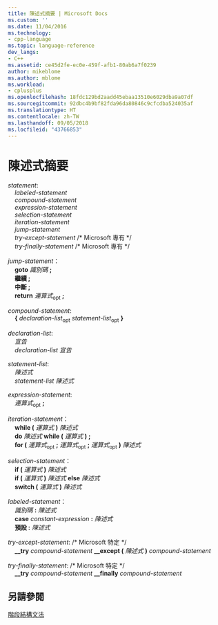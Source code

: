 ```yaml
---
title: 陳述式摘要 | Microsoft Docs
ms.custom: ''
ms.date: 11/04/2016
ms.technology:
- cpp-language
ms.topic: language-reference
dev_langs:
- C++
ms.assetid: ce45d2fe-ec0e-459f-afb1-80ab6a7f0239
author: mikeblome
ms.author: mblome
ms.workload:
- cplusplus
ms.openlocfilehash: 18fdc129bd2aadd45ebaa13510e6029dba9a07df
ms.sourcegitcommit: 92dbc4b9bf82fda96da80846c9cfcdba524035af
ms.translationtype: HT
ms.contentlocale: zh-TW
ms.lasthandoff: 09/05/2018
ms.locfileid: "43766853"
---
```

# <a name="summary-of-statements"></a>陳述式摘要

*statement*:<br/>
&nbsp;&nbsp;&nbsp;&nbsp;*labeled-statement*<br/>
&nbsp;&nbsp;&nbsp;&nbsp;*compound-statement*<br/>
&nbsp;&nbsp;&nbsp;&nbsp;*expression-statement*<br/>
&nbsp;&nbsp;&nbsp;&nbsp;*selection-statement*<br/>
&nbsp;&nbsp;&nbsp;&nbsp;*iteration-statement*<br/>
&nbsp;&nbsp;&nbsp;&nbsp;*jump-statement*<br/>
&nbsp;&nbsp;&nbsp;&nbsp;*try-except-statement* /\* Microsoft 專有 \*/<br/>
&nbsp;&nbsp;&nbsp;&nbsp;*try-finally-statement* /\* Microsoft 專有 \*/

*jump-statement*：<br/>
&nbsp;&nbsp;&nbsp;&nbsp;**goto**  *識別碼*  **;**<br/>
&nbsp;&nbsp;&nbsp;&nbsp;**繼續 ;**<br/>
&nbsp;&nbsp;&nbsp;&nbsp;**中斷 ;**<br/>
&nbsp;&nbsp;&nbsp;&nbsp;**return** *運算式*<sub>opt</sub> **;**

*compound-statement*:<br/>
&nbsp;&nbsp;&nbsp;&nbsp;**{** *declaration-list*<sub>opt</sub> *statement-list*<sub>opt</sub> **}**

*declaration-list*:<br/>
&nbsp;&nbsp;&nbsp;&nbsp;*宣告*<br/>
&nbsp;&nbsp;&nbsp;&nbsp;*declaration-list* *宣告*

*statement-list*:<br/>
&nbsp;&nbsp;&nbsp;&nbsp;*陳述式*<br/>
&nbsp;&nbsp;&nbsp;&nbsp;*statement-list* *陳述式*

*expression-statement*:<br/>
&nbsp;&nbsp;&nbsp;&nbsp;*運算式*<sub>opt</sub> **;**  
  
*iteration-statement*：<br/>
&nbsp;&nbsp;&nbsp;&nbsp;**while (**  *運算式*  **)**  *陳述式*<br/>
&nbsp;&nbsp;&nbsp;&nbsp;**do**  *陳述式*  **while (**  *運算式*  **) ;**<br/>
&nbsp;&nbsp;&nbsp;&nbsp;**for (**  *運算式*<sub>opt</sub> **;** *運算式*<sub>opt</sub> **;** *運算式*<sub>opt</sub> **)** *陳述式*

*selection-statement*：<br/>
&nbsp;&nbsp;&nbsp;&nbsp;**if (**  *運算式*  **)**  *陳述式*<br/>
&nbsp;&nbsp;&nbsp;&nbsp;**if (**  *運算式*  **)**  *陳述式*  **else**  *陳述式*<br/>
&nbsp;&nbsp;&nbsp;&nbsp;**switch (**  *運算式*  **)**  *陳述式*

*labeled-statement*：<br/>
&nbsp;&nbsp;&nbsp;&nbsp;*識別碼*  **:**  *陳述式*<br/>
&nbsp;&nbsp;&nbsp;&nbsp;**case**  *constant-expression*  **:**  *陳述式*<br/>
&nbsp;&nbsp;&nbsp;&nbsp;**預設 :**  *陳述式*

*try-except-statement*:   /\* Microsoft 特定 \*/<br/>
&nbsp;&nbsp;&nbsp;&nbsp;**__try**  *compound-statement* **__except (**  *陳述式*  **)**  *compound-statement*  
  
*try-finally-statement*:   /\* Microsoft 特定 \*/<br/>
&nbsp;&nbsp;&nbsp;&nbsp;**__try**  *compound-statement* **__finally**  *compound-statement*

## <a name="see-also"></a>另請參閱  
[階段結構文法](../c-language/phrase-structure-grammar.md)